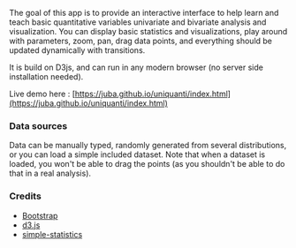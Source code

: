 
The goal of this app is to provide an interactive interface to help learn and
teach basic quantitative variables univariate and bivariate analysis and
visualization. You can display basic statistics and visualizations, play
around with parameters, zoom, pan, drag data points, and everything should be
updated dynamically with transitions.

It is build on D3js, and can run in any modern browser (no server side
installation needed).

Live demo here : [https://juba.github.io/uniquanti/index.html](https://juba.github.io/uniquanti/index.html)

### Data sources

Data can be manually typed, randomly generated from several distributions, or
you can load a simple included dataset. Note that when a dataset is loaded,
you won't be able to drag the points (as you shouldn't be able to do that in a
real analysis).



### Credits

- [Bootstrap](https://getbootstrap.com/)
- [d3.js](https://d3js.org)
- [simple-statistics](https://github.com/simple-statistics/simple-statistics)

